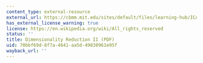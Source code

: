 ```yaml
---
content_type: external-resource
external_url: https://cbmm.mit.edu/sites/default/files/learning-hub/ICA-Tutorial-2SNH.pdf
has_external_license_warning: true
license: https://en.wikipedia.org/wiki/All_rights_reserved
status: ''
title: Dimensionality Reduction II (PDF)
uid: 70bbf69d-8f7a-4641-aa5d-49830961e95f
wayback_url: ''
---
```

